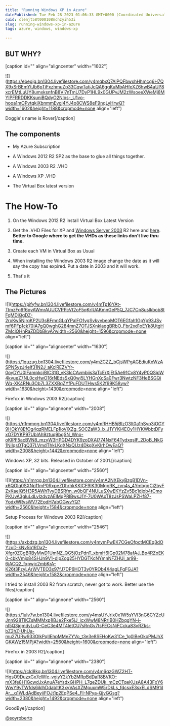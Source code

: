 ```yaml
---
title: "Running Windows XP in Azure"
datePublished: Tue Feb 28 2023 01:06:33 GMT+0000 (Coordinated Universal Time)
cuid: clenjt58t000108mchzyih53i
slug: running-windows-xp-in-azure
tags: azure, windows, windows-xp

---
```


## BUT WHY?

\[caption id="" align="aligncenter" width="1602"\]

![](https://ebegig.bn1304.livefilestore.com/y4mqbxQ7AlPQFbwxhHhmcg6H7QX9xSrBEmYtJb6pTiFxzhmuZp33CqwTatjJcQA6ggKuMbAHfeXZ6hwB4aUP8xcrEMtLuUY8umxksnfnB8Vl7nTmU7DyP1HL9x0GUPvJM2zWsoeeXWeMj8MYIPFRRDDKKsuniBQdyO2Nlos-_U1vo-hooa1mOPvtqkjXbnmmEvgj4YJ4o8CWS8eF9nqLyHrwQ?width=1602&height=1188&cropmode=none align="left")

Doggie's name is Rover\[/caption\]

## The components

* My Azure Subscription
    
* A Windows 2012 R2 SP2 as the base to glue all things together.
    
* A Windows 2003 R2 .VHD
    
* A Windows XP .VHD
    
* The Virtual Box latest version
    

# The How-To

1. On the Windows 2012 R2 install Virtual Box Latest Version
    
2. Get the .VHD Files for XP and [Windows Server 2003](https://www.microsoft.com/en-au/download/details.aspx?id=19727) R2 here and [here](https://www.microsoft.com/en-au/download/details.aspx?id=19727). **Better to Google where to get the VHDs as these links don't live thru time.**
    
3. Create each VM in Virtual Box as Usual
    
4. When installing the Windows 2003 R2 image change the date as it will say the copy has expired. Put a date in 2003 and it will work.
    
5. That's it
    

## The Pictures

![](https://pifyfw.bn1304.livefilestore.com/y4mTp16YAt-TtmzFq9f6qvAWmrAUUCVPPcVt2oF5qKrIUAKmnGeP5Q_7JC7Cp8uslkbob8tFqMDiQgDZ-2rxKw5NjrqKP2U3sBFmnGLqYPalFO1ygSvkvvbeoMOT6EGfah1GpYp93JSymf6PFp1ck70IA7gQ0wghG284mnZ7OTJSXnklaqgBRbO_Fbr2xd1oEYk8UtgHZMclQHnRaZDDbBkyA?width=2560&height=1596&cropmode=none align="left")

\[caption id="" align="aligncenter" width="1630"\]

![](https://1quzug.bn1304.livefilestore.com/y4mZCZZ_bCjsWPgAGEdiuKxWzASPN5yzJ4elf31N2J_aKclREZVYr-0oyDYU0IFampkcjBlC31G_vK3IcCAvmbiis3aTcErXjEt5Ae91Cv8Y4yP0QSipW4kvueZ7NL0cxHwO16rNEdsSxQ0wj5LYHGnXcSa0Fwr3NwtzNF3HeBSGQiWq-XK4RNu3Ob7L3ZXXBqZYfPuFDUTHws5K2f99K58yw?width=1630&height=1430&cropmode=none align="left")

Firefox in Windows 2003 R2\[/caption\]

\[caption id="" align="alignnone" width="2008"\]

![](https://n1mmqg.bn1304.livefilestore.com/y4mRHHB5jBlzO3lt0a1hSyp3iOGY9HOkY8EfOg4qzRMELFp1loVlXZg_SOCZaW3_b_J1YYKi4EOy1HYKWbbtDFyxO7DYKP97UbIAh9ztuq9bgSN_Wno-oKIPF5acBVN8_mzyW3HPGD4DYK9zoDXAI774NxF64TydxqsIF_2DoB_NkG1NiIqsOTgQ37LVmdThkLKgXNxQUz4DkgXvKlrhOwEaQ?width=2008&height=1442&cropmode=none align="left")

Windows XP, 32 bits. Released in October of 2001.\[/caption\]

\[caption id="" align="aligncenter" width="2560"\]

![](https://n1mrqg.bn1304.livefilestore.com/y4mA2NXEkyBzgB1DVn-x6QOlq0SXNp11mP0RxpeZDhrhkKKICF9IK30MggRK_zyn4s_4YmbggCj2byFZxKaeIQ5H3R5AWhTvyDBSRfm_w0bQF4NULuSXwEKYzZv5Bc1djob4tCmoPKUvA3gluLdLvIzdvzAElMqPRlBwsJ1Y-7U0WAxT8zJsPSWaLPZHf87-YodxWRvsWV72EodH7abOGwvYQ?width=2560&height=1584&cropmode=none align="left")

Setup Process for Windows 2003 R2\[/caption\]

\[caption id="" align="aligncenter" width="2546"\]

![](https://axbdzq.bn1304.livefilestore.com/y4mymFwEK7CGeOfpctMCEq3dOYzoD-kNv5b1RDa2-Xfgr0ZCgBRByMwD1UmNZ_QG5jOzPdnT_xbmH6IGp02M78afAJ_Bp4RZoEK0-cbkVmjx84SHJn9V1-dlpZog25HYDGTKcNYmnNFZHUi_ar99-6jACQ2_fxpwjc2mbKrA-K26t3FzyLArWVTEO3x97fJ7DP6HOT3y0YROb4X4agLFgFGJA?width=2546&height=1582&cropmode=none align="left")

I tried to install 2003 R2 from scratch, never got to work. Better use the files\[/caption\]

\[caption id="" align="alignnone" width="2560"\]

![](https://1ulv7w.bn1304.livefilestore.com/y4msUYJrlx0x1W5sYVI3nG6CYZcUJnn928TlKZsMMMxp1lBJe2Fke5jJ_jcxWwM8NRrIB0HZbqgYN-j-nI5Q3jgmdyLuG-CeC3e4MT4letCU7sRnGv7tsFECsNjFCcka83vRZks-bZ2hZ-UhUa-mu27URw933OlkPqIIEhpMMeZYVo_t3e3e8SEHoKw31Ce_1g0lBeGkoPMJhXGKAWz15MPjA?width=2560&height=1600&cropmode=none align="left")

Firefox in 2003 R2\[/caption\]

\[caption id="" align="alignnone" width="2380"\]

![](https://cld8kg.bn1304.livefilestore.com/y4m6qzGWZ2HT-HgsO9DuzxGx7eWfe-vgiyY2kYb2MRpBdDaR8BVKO-mX3fe8H1GcwdJxAnuA7eYsdxGHPH_L7geZDUk_mCzCTqeKUsA8A43FxY6WwY9yTWfds6iklhDdabltK3xyVAsXZMpuxmW5rDkLs_fdcsxE3sxELdSM91iIAr__q1WLdAdBeyiiFOJt1p2EqPSe4_FI-NPya-QjvGGsg?width=2380&height=1492&cropmode=none align="left")

GoodBye\[/caption\]

[@soyroberto](http://twitter.com/soyroberto)